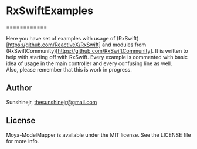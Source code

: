 # RxSwiftExamples
============

Here you have set of examples with usage of (RxSwift)[https://github.com/ReactiveX/RxSwift] and modules from (RxSwiftCommunity)[https://github.com/RxSwiftCommunity].
It is written to help with starting off with RxSwift.
Every example is commented with basic idea of usage in the main controller and every confusing line
as well. <br />
Also, please remember that this is work in progress.

## Author

Sunshinejr, thesunshinejr@gmail.com

## License

Moya-ModelMapper is available under the MIT license. See the LICENSE file for more info.
